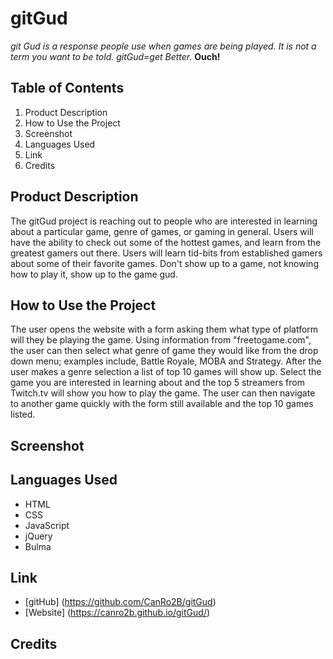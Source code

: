 # gitGud
*git Gud is a response people use when games are being played.  It is not a term you want to be told.  gitGud=get Better.*  **Ouch!**    

## Table of Contents
1. Product Description
2. How to Use the Project
3. Screenshot
4. Languages Used
5. Link
6. Credits

## Product Description
The gitGud project is reaching out to people who are interested in learning about a particular game, genre of games, or gaming in general.  Users will have the ability to check out some of the hottest games, and learn from the greatest gamers out there.  Users will learn tid-bits from established gamers about some of their favorite games.  Don't show up to a game, not knowing how to play it, show up to the game gud.  


## How to Use the Project
The user opens the website with a form asking them what type of platform will they be playing the game.  Using information from "freetogame.com", the user can then select what genre of game they would like from the drop down menu; examples include, Battle Royale, MOBA and Strategy.  After the user makes a genre selection a list of top 10 games will show up.  Select the game you are interested in learning about and the top 5 streamers from Twitch.tv will show you how to play the game.  The user can then navigate to another game quickly with the form still available and the top 10 games listed.  


## Screenshot


## Languages Used
- HTML
- CSS
- JavaScript
- jQuery
- Bulma


## Link
- [gitHub] (https://github.com/CanRo2B/gitGud)
- [Website] (https://canro2b.github.io/gitGud/)

## Credits
